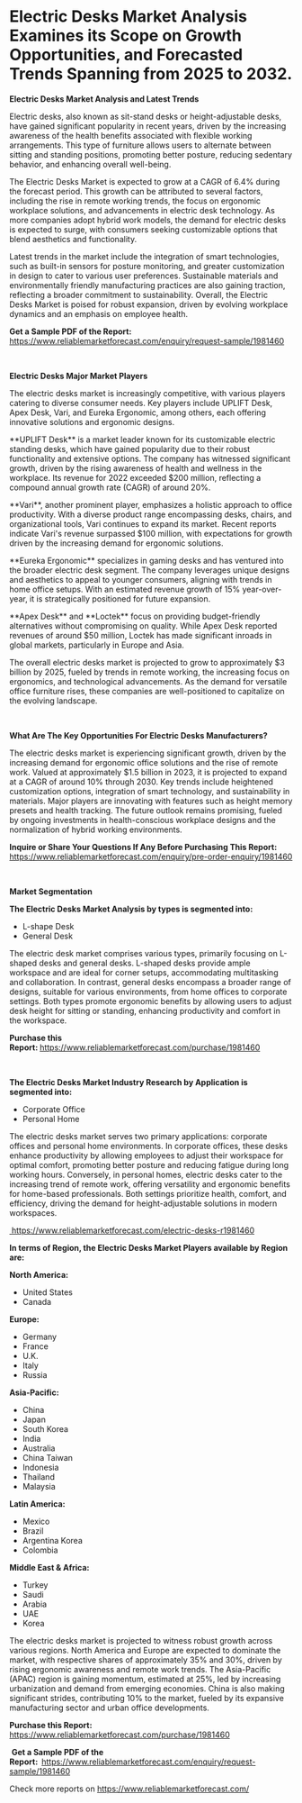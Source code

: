 <p><h1>Electric Desks Market Analysis Examines its Scope on Growth Opportunities, and Forecasted Trends Spanning from 2025 to 2032.</h1></p><p><strong>Electric Desks Market Analysis and Latest Trends</strong></p>
<p><p>Electric desks, also known as sit-stand desks or height-adjustable desks, have gained significant popularity in recent years, driven by the increasing awareness of the health benefits associated with flexible working arrangements. This type of furniture allows users to alternate between sitting and standing positions, promoting better posture, reducing sedentary behavior, and enhancing overall well-being.</p><p>The Electric Desks Market is expected to grow at a CAGR of 6.4% during the forecast period. This growth can be attributed to several factors, including the rise in remote working trends, the focus on ergonomic workplace solutions, and advancements in electric desk technology. As more companies adopt hybrid work models, the demand for electric desks is expected to surge, with consumers seeking customizable options that blend aesthetics and functionality.</p><p>Latest trends in the market include the integration of smart technologies, such as built-in sensors for posture monitoring, and greater customization in design to cater to various user preferences. Sustainable materials and environmentally friendly manufacturing practices are also gaining traction, reflecting a broader commitment to sustainability. Overall, the Electric Desks Market is poised for robust expansion, driven by evolving workplace dynamics and an emphasis on employee health.</p></p>
<p><strong>Get a Sample PDF of the Report:&nbsp;</strong> <a href="https://www.reliablemarketforecast.com/enquiry/request-sample/1981460?utm_campaign=2193&utm_medium=2&utm_source=Github&utm_content=ia&utm_term=08022025&utm_id=electric-desks">https://www.reliablemarketforecast.com/enquiry/request-sample/1981460</a></p>
<p>&nbsp;</p>
<p><strong>Electric Desks Major Market Players</strong></p>
<p><p>The electric desks market is increasingly competitive, with various players catering to diverse consumer needs. Key players include UPLIFT Desk, Apex Desk, Vari, and Eureka Ergonomic, among others, each offering innovative solutions and ergonomic designs.</p><p>**UPLIFT Desk** is a market leader known for its customizable electric standing desks, which have gained popularity due to their robust functionality and extensive options. The company has witnessed significant growth, driven by the rising awareness of health and wellness in the workplace. Its revenue for 2022 exceeded $200 million, reflecting a compound annual growth rate (CAGR) of around 20%.</p><p>**Vari**, another prominent player, emphasizes a holistic approach to office productivity. With a diverse product range encompassing desks, chairs, and organizational tools, Vari continues to expand its market. Recent reports indicate Vari's revenue surpassed $100 million, with expectations for growth driven by the increasing demand for ergonomic solutions.</p><p>**Eureka Ergonomic** specializes in gaming desks and has ventured into the broader electric desk segment. The company leverages unique designs and aesthetics to appeal to younger consumers, aligning with trends in home office setups. With an estimated revenue growth of 15% year-over-year, it is strategically positioned for future expansion.</p><p>**Apex Desk** and **Loctek** focus on providing budget-friendly alternatives without compromising on quality. While Apex Desk reported revenues of around $50 million, Loctek has made significant inroads in global markets, particularly in Europe and Asia.</p><p>The overall electric desks market is projected to grow to approximately $3 billion by 2025, fueled by trends in remote working, the increasing focus on ergonomics, and technological advancements. As the demand for versatile office furniture rises, these companies are well-positioned to capitalize on the evolving landscape.</p></p>
<p>&nbsp;</p>
<p><strong>What Are The Key Opportunities For Electric Desks Manufacturers?</strong></p>
<p><p>The electric desks market is experiencing significant growth, driven by the increasing demand for ergonomic office solutions and the rise of remote work. Valued at approximately $1.5 billion in 2023, it is projected to expand at a CAGR of around 10% through 2030. Key trends include heightened customization options, integration of smart technology, and sustainability in materials. Major players are innovating with features such as height memory presets and health tracking. The future outlook remains promising, fueled by ongoing investments in health-conscious workplace designs and the normalization of hybrid working environments.</p></p>
<p><strong>Inquire or Share Your Questions If Any Before Purchasing This Report:</strong> <a href="https://www.reliablemarketforecast.com/enquiry/pre-order-enquiry/1981460?utm_campaign=2193&utm_medium=2&utm_source=Github&utm_content=ia&utm_term=08022025&utm_id=electric-desks">https://www.reliablemarketforecast.com/enquiry/pre-order-enquiry/1981460</a></p>
<p>&nbsp;</p>
<p><strong>Market Segmentation</strong></p>
<p><strong>The Electric Desks Market Analysis by types is segmented into:</strong></p>
<p><ul><li>L-shape Desk</li><li>General Desk</li></ul></p>
<p><p>The electric desk market comprises various types, primarily focusing on L-shaped desks and general desks. L-shaped desks provide ample workspace and are ideal for corner setups, accommodating multitasking and collaboration. In contrast, general desks encompass a broader range of designs, suitable for various environments, from home offices to corporate settings. Both types promote ergonomic benefits by allowing users to adjust desk height for sitting or standing, enhancing productivity and comfort in the workspace.</p></p>
<p><strong>Purchase this Report:&nbsp;</strong><a href="https://www.reliablemarketforecast.com/purchase/1981460?utm_campaign=2193&utm_medium=2&utm_source=Github&utm_content=ia&utm_term=08022025&utm_id=electric-desks">https://www.reliablemarketforecast.com/purchase/1981460</a></p>
<p>&nbsp;</p>
<p><strong>The Electric Desks Market Industry Research by Application is segmented into:</strong></p>
<p><ul><li>Corporate Office</li><li>Personal Home</li></ul></p>
<p><p>The electric desks market serves two primary applications: corporate offices and personal home environments. In corporate offices, these desks enhance productivity by allowing employees to adjust their workspace for optimal comfort, promoting better posture and reducing fatigue during long working hours. Conversely, in personal homes, electric desks cater to the increasing trend of remote work, offering versatility and ergonomic benefits for home-based professionals. Both settings prioritize health, comfort, and efficiency, driving the demand for height-adjustable solutions in modern workspaces.</p></p>
<p><a href="https://www.reliablemarketforecast.com/electric-desks-r1981460?utm_campaign=2193&utm_medium=2&utm_source=Github&utm_content=ia&utm_term=08022025&utm_id=electric-desks">&nbsp;https://www.reliablemarketforecast.com/electric-desks-r1981460</a></p>
<p><strong>In terms of Region, the Electric Desks Market Players available by Region are:</strong></p>
<p>
    <p> <strong> North America: </strong>
        <ul>
            <li>United States</li>
            <li>Canada</li>
        </ul>
        </p> 
    <p> <strong> Europe: </strong>
        <ul>
            <li>Germany</li>
            <li>France</li>
            <li>U.K.</li>
            <li>Italy</li>
            <li>Russia</li>
        </ul>
        </p> 
    <p> <strong> Asia-Pacific: </strong>
        <ul>
            <li>China</li>
            <li>Japan</li>
            <li>South Korea</li>
            <li>India</li>
            <li>Australia</li>
            <li>China Taiwan</li>
            <li>Indonesia</li>
            <li>Thailand</li>
            <li>Malaysia</li>
        </ul>
        </p> 
    <p> <strong> Latin America: </strong>
        <ul>
            <li>Mexico</li>
            <li>Brazil</li>
            <li>Argentina Korea</li>
            <li>Colombia</li>
        </ul>
        </p> 
    <p> <strong> Middle East & Africa: </strong>
        <ul>
            <li>Turkey</li>
            <li>Saudi</li>
            <li>Arabia</li>
            <li>UAE</li>
            <li>Korea</li>
        </ul>
    </p>
    </p>
<p><p>The electric desks market is projected to witness robust growth across various regions. North America and Europe are expected to dominate the market, with respective shares of approximately 35% and 30%, driven by rising ergonomic awareness and remote work trends. The Asia-Pacific (APAC) region is gaining momentum, estimated at 25%, led by increasing urbanization and demand from emerging economies. China is also making significant strides, contributing 10% to the market, fueled by its expansive manufacturing sector and urban office developments.</p></p>
<p><strong>Purchase this Report: </strong><a href="https://www.reliablemarketforecast.com/purchase/1981460?utm_campaign=2193&utm_medium=2&utm_source=Github&utm_content=ia&utm_term=08022025&utm_id=electric-desks">https://www.reliablemarketforecast.com/purchase/1981460</a></p>
<p>&nbsp;<strong>Get a Sample PDF of the Report:&nbsp;&nbsp;</strong><a href="https://www.reliablemarketforecast.com/enquiry/request-sample/1981460?utm_campaign=2193&utm_medium=2&utm_source=Github&utm_content=ia&utm_term=08022025&utm_id=electric-desks">https://www.reliablemarketforecast.com/enquiry/request-sample/1981460</a></p>
<p><strong></strong></p>
<p>Check more reports on <a href="https://www.reliablemarketforecast.com/?utm_campaign=2193&utm_medium=2&utm_source=Github&utm_content=ia&utm_term=08022025&utm_id=electric-desks">https://www.reliablemarketforecast.com/</a></p>